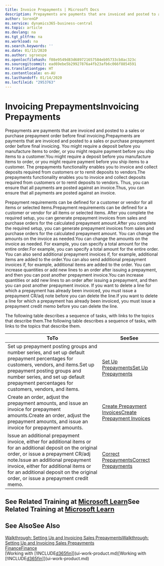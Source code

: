 ```yaml
---
title: Invoice Prepayments | Microsoft Docs
description: Prepayments are payments that are invoiced and posted to a sales or purchase prepayment order before final invoicing. You might require a deposit before you manufacture items to order, or you might require payment before you ship items to a customer. The prepayments functionality enables you to invoice and collect deposits required from customers or to remit deposits to vendors. Thus, you can ensure that all payments are posted against an invoice.
author: SorenGP
ms.service: dynamics365-business-central
ms.topic: article
ms.devlang: na
ms.tgt_pltfrm: na
ms.workload: na
ms.search.keywords: ''
ms.date: 01/13/2020
ms.author: sgroespe
ms.openlocfilehash: f08e9549d83d689721657584eb95733cb8ac323c
ms.sourcegitcommit: ead69ebe5b29927876a4fb23afb6c066f8854591
ms.translationtype: HT
ms.contentlocale: en-AU
ms.lasthandoff: 01/14/2020
ms.locfileid: "2953763"
---
```

# <a name="invoicing-prepayments"></a><span data-ttu-id="d762b-106">Invoicing Prepayments</span><span class="sxs-lookup"><span data-stu-id="d762b-106">Invoicing Prepayments</span></span>
<span data-ttu-id="d762b-107">Prepayments are payments that are invoiced and posted to a sales or purchase prepayment order before final invoicing.</span><span class="sxs-lookup"><span data-stu-id="d762b-107">Prepayments are payments that are invoiced and posted to a sales or purchase prepayment order before final invoicing.</span></span> <span data-ttu-id="d762b-108">You might require a deposit before you manufacture items to order, or you might require payment before you ship items to a customer.</span><span class="sxs-lookup"><span data-stu-id="d762b-108">You might require a deposit before you manufacture items to order, or you might require payment before you ship items to a customer.</span></span> <span data-ttu-id="d762b-109">The prepayments functionality enables you to invoice and collect deposits required from customers or to remit deposits to vendors.</span><span class="sxs-lookup"><span data-stu-id="d762b-109">The prepayments functionality enables you to invoice and collect deposits required from customers or to remit deposits to vendors.</span></span> <span data-ttu-id="d762b-110">Thus, you can ensure that all payments are posted against an invoice.</span><span class="sxs-lookup"><span data-stu-id="d762b-110">Thus, you can ensure that all payments are posted against an invoice.</span></span>  

 <span data-ttu-id="d762b-111">Prepayment requirements can be defined for a customer or vendor for all items or selected items.</span><span class="sxs-lookup"><span data-stu-id="d762b-111">Prepayment requirements can be defined for a customer or vendor for all items or selected items.</span></span> <span data-ttu-id="d762b-112">After you complete the required setup, you can generate prepayment invoices from sales and purchase orders for the calculated prepayment amount.</span><span class="sxs-lookup"><span data-stu-id="d762b-112">After you complete the required setup, you can generate prepayment invoices from sales and purchase orders for the calculated prepayment amount.</span></span> <span data-ttu-id="d762b-113">You can change the amounts on the invoice as needed.</span><span class="sxs-lookup"><span data-stu-id="d762b-113">You can change the amounts on the invoice as needed.</span></span> <span data-ttu-id="d762b-114">For example, you can specify a total amount for the entire order.</span><span class="sxs-lookup"><span data-stu-id="d762b-114">For example, you can specify a total amount for the entire order.</span></span> <span data-ttu-id="d762b-115">You can also send additional prepayment invoices if, for example, additional items are added to the order.</span><span class="sxs-lookup"><span data-stu-id="d762b-115">You can also send additional prepayment invoices if, for example, additional items are added to the order.</span></span> <span data-ttu-id="d762b-116">You can increase quantities or add new lines to an order after issuing a prepayment, and then you can post another prepayment invoice.</span><span class="sxs-lookup"><span data-stu-id="d762b-116">You can increase quantities or add new lines to an order after issuing a prepayment, and then you can post another prepayment invoice.</span></span> <span data-ttu-id="d762b-117">If you want to delete a line for which a prepayment has already been invoiced, you must issue a prepayment CR/adj note before you can delete the line.</span><span class="sxs-lookup"><span data-stu-id="d762b-117">If you want to delete a line for which a prepayment has already been invoiced, you must issue a prepayment credit memo before you can delete the line.</span></span>  

 <span data-ttu-id="d762b-118">The following table describes a sequence of tasks, with links to the topics that describe them.</span><span class="sxs-lookup"><span data-stu-id="d762b-118">The following table describes a sequence of tasks, with links to the topics that describe them.</span></span>

|<span data-ttu-id="d762b-119">**To**</span><span class="sxs-lookup"><span data-stu-id="d762b-119">**To**</span></span>|<span data-ttu-id="d762b-120">**See**</span><span class="sxs-lookup"><span data-stu-id="d762b-120">**See**</span></span>|  
|------------|-------------|  
|<span data-ttu-id="d762b-121">Set up prepayment posting groups and number series, and set up default prepayment percentages for customers, vendors, and items.</span><span class="sxs-lookup"><span data-stu-id="d762b-121">Set up prepayment posting groups and number series, and set up default prepayment percentages for customers, vendors, and items.</span></span>|[<span data-ttu-id="d762b-122">Set Up Prepayments</span><span class="sxs-lookup"><span data-stu-id="d762b-122">Set Up Prepayments</span></span>](finance-set-up-prepayments.md)|
|<span data-ttu-id="d762b-123">Create an order, adjust the prepayment amounts, and issue an invoice for prepayment amounts.</span><span class="sxs-lookup"><span data-stu-id="d762b-123">Create an order, adjust the prepayment amounts, and issue an invoice for prepayment amounts.</span></span>|[<span data-ttu-id="d762b-124">Create Prepayment Invoices</span><span class="sxs-lookup"><span data-stu-id="d762b-124">Create Prepayment Invoices</span></span>](finance-how-to-create-prepayment-invoices.md)|  
|<span data-ttu-id="d762b-125">Issue an additional prepayment invoice, either for additional items or for an additional deposit on the original order, or issue a prepayment CR/adj note.</span><span class="sxs-lookup"><span data-stu-id="d762b-125">Issue an additional prepayment invoice, either for additional items or for an additional deposit on the original order, or issue a prepayment credit memo.</span></span>|[<span data-ttu-id="d762b-126">Correct Prepayments</span><span class="sxs-lookup"><span data-stu-id="d762b-126">Correct Prepayments</span></span>](finance-how-to-correct-prepayments.md)|  

## <a name="see-related-training-at-microsoft-learnlearnmodulesprepayment-invoices-dynamics-365-business-centralindex"></a><span data-ttu-id="d762b-127">See Related Training at [Microsoft Learn](/learn/modules/prepayment-invoices-dynamics-365-business-central/index)</span><span class="sxs-lookup"><span data-stu-id="d762b-127">See Related Training at [Microsoft Learn](/learn/modules/prepayment-invoices-dynamics-365-business-central/index)</span></span>

## <a name="see-also"></a><span data-ttu-id="d762b-128">See Also</span><span class="sxs-lookup"><span data-stu-id="d762b-128">See Also</span></span>  
[<span data-ttu-id="d762b-129">Walkthrough: Setting Up and Invoicing Sales Prepayments</span><span class="sxs-lookup"><span data-stu-id="d762b-129">Walkthrough: Setting Up and Invoicing Sales Prepayments</span></span>](walkthrough-setting-up-and-invoicing-sales-prepayments.md)  
[<span data-ttu-id="d762b-130">Finance</span><span class="sxs-lookup"><span data-stu-id="d762b-130">Finance</span></span>](finance.md)  
<span data-ttu-id="d762b-131">[Working with [!INCLUDE[d365fin](includes/d365fin_md.md)]](ui-work-product.md)</span><span class="sxs-lookup"><span data-stu-id="d762b-131">[Working with [!INCLUDE[d365fin](includes/d365fin_md.md)]](ui-work-product.md)</span></span>
